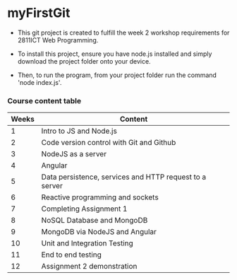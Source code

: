 # myFirstGit

* This git project is created to fulfill the week 2 workshop requirements for 2811ICT Web Programming.

* To install this project, ensure you have node.js installed and simply download the project folder onto your device.

* Then, to run the program, from your project folder run the command 'node index.js'.

### Course content table
| Weeks | Content                                                 |
|-------|---------------------------------------------------------|
| 1     | Intro to JS and Node.js                                 |
| 2     | Code version control with Git and Github                |
| 3     | NodeJS as a server                                      |
| 4     | Angular                                                 |
| 5     | Data persistence, services and HTTP request to a server |
| 6     | Reactive programming and sockets                        |
| 7     | Completing Assignment 1                                 |
| 8     | NoSQL Database and MongoDB                              |
| 9     | MongoDB via NodeJS and Angular                          |
| 10    | Unit and Integration Testing                            |
| 11    | End to end testing                                      |
| 12    | Assignment 2 demonstration                              |
